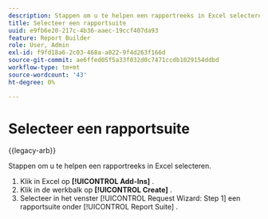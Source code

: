 ```yaml
---
description: Stappen om u te helpen een rapportreeks in Excel selecteren.
title: Selecteer een rapportsuite
uuid: e9fb6e20-217c-4b36-aaec-19ccf407da93
feature: Report Builder
role: User, Admin
exl-id: f9fd18a6-2c03-468a-a022-9f4d263f166d
source-git-commit: ae6ffed05f5a33f032d0c7471ccdb1029154ddbd
workflow-type: tm+mt
source-wordcount: '43'
ht-degree: 0%

---
```


# Selecteer een rapportsuite

{{legacy-arb}}

Stappen om u te helpen een rapportreeks in Excel selecteren.

1. Klik in Excel op **[!UICONTROL Add-Ins]** .
1. Klik in de werkbalk op **[!UICONTROL Create]** .
1. Selecteer in het venster [!UICONTROL Request Wizard: Step 1] een rapportsuite onder [!UICONTROL Report Suite] .
